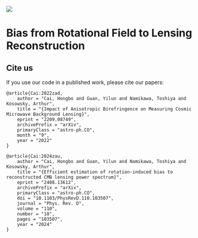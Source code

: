 [![](https://img.shields.io/badge/arXiv-2209.08749%20-red.svg)](https://arxiv.org/abs/2209.08749)

# Bias from Rotational Field to Lensing Reconstruction

## Cite us
If you use our code in a published work, please cite our papers:
```
@article{Cai:2022zad,
    author = "Cai, Hongbo and Guan, Yilun and Namikawa, Toshiya and Kosowsky, Arthur",
    title = "{Impact of Anisotropic Birefringence on Measuring Cosmic Microwave Background Lensing}",
    eprint = "2209.08749",
    archivePrefix = "arXiv",
    primaryClass = "astro-ph.CO",
    month = "9",
    year = "2022"
}

@article{Cai:2024zau,
    author = "Cai, Hongbo and Guan, Yilun and Namikawa, Toshiya and Kosowsky, Arthur",
    title = "{Efficient estimation of rotation-induced bias to reconstructed CMB lensing power spectrum}",
    eprint = "2408.13612",
    archivePrefix = "arXiv",
    primaryClass = "astro-ph.CO",
    doi = "10.1103/PhysRevD.110.103507",
    journal = "Phys. Rev. D",
    volume = "110",
    number = "10",
    pages = "103507",
    year = "2024"
}
```
